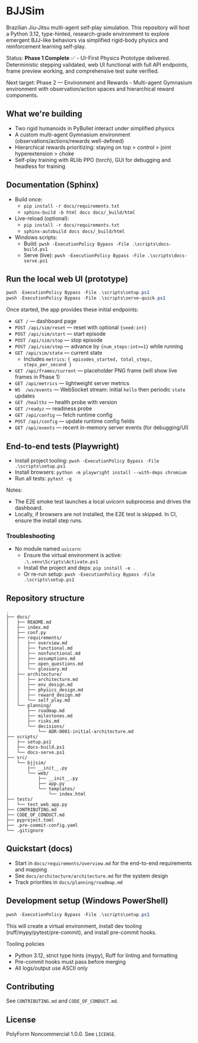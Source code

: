 # BJJSim

Brazilian Jiu-Jitsu multi-agent self-play simulation. This repository will host a Python 3.12, type-hinted, research-grade environment to explore emergent BJJ-like behaviors via simplified rigid-body physics and reinforcement learning self-play.

Status: **Phase 1 Complete** ✅ - UI-First Physics Prototype delivered. Deterministic stepping validated, web UI functional with full API endpoints, frame preview working, and comprehensive test suite verified.

Next target: Phase 2 — Environment and Rewards - Multi-agent Gymnasium environment with observation/action spaces and hierarchical reward components.

## What we're building

- Two rigid humanoids in PyBullet interact under simplified physics
- A custom multi-agent Gymnasium environment (observations/actions/rewards well-defined)
- Hierarchical rewards prioritizing: staying on top > control > joint hyperextension > choke
- Self-play training with RLlib PPO (torch), GUI for debugging and headless for training

## Documentation (Sphinx)

- Build once:
  - `pip install -r docs/requirements.txt`
  - `sphinx-build -b html docs docs/_build/html`
- Live-reload (optional):
  - `pip install -r docs/requirements.txt`
  - `sphinx-autobuild docs docs/_build/html`
- Windows scripts:
  - Build: `pwsh -ExecutionPolicy Bypass -File .\scripts\docs-build.ps1`
  - Serve (live): `pwsh -ExecutionPolicy Bypass -File .\scripts\docs-serve.ps1`

## Run the local web UI (prototype)

```powershell
pwsh -ExecutionPolicy Bypass -File .\scripts\setup.ps1
pwsh -ExecutionPolicy Bypass -File .\scripts\serve-quick.ps1
```

Once started, the app provides these initial endpoints:

- `GET /` — dashboard page
- `POST /api/sim/reset` — reset with optional `{seed:int}`
- `POST /api/sim/start` — start episode
- `POST /api/sim/stop` — stop episode
- `POST /api/sim/step` — advance by `{num_steps:int>=1}` while running
- `GET /api/sim/state` — current state
  - Includes `metrics`: `{ episodes_started, total_steps, steps_per_second }`
- `GET /api/frames/current` — placeholder PNG frame (will show live frames in Phase 1)
- `GET /api/metrics` — lightweight server metrics
- `WS  /ws/events` — WebSocket stream: initial `hello` then periodic `state` updates
- `GET /healthz` — health probe with version
- `GET /readyz` — readiness probe
- `GET /api/config` — fetch runtime config
- `POST /api/config` — update runtime config fields
- `GET /api/events` — recent in-memory server events (for debugging/UI)

## End-to-end tests (Playwright)

- Install project tooling: `pwsh -ExecutionPolicy Bypass -File .\scripts\setup.ps1`
- Install browsers: `python -m playwright install --with-deps chromium`
- Run all tests: `pytest -q`

Notes:

- The E2E smoke test launches a local uvicorn subprocess and drives the dashboard.
- Locally, if browsers are not installed, the E2E test is skipped. In CI, ensure the install step runs.

### Troubleshooting

- No module named `uvicorn`:
  - Ensure the virtual environment is active: `.\.venv\Scripts\Activate.ps1`
  - Install the project and deps: `pip install -e .`
  - Or re-run setup: `pwsh -ExecutionPolicy Bypass -File .\scripts\setup.ps1`

## Repository structure

```text
.
├── docs/
│   ├── README.md
│   ├── index.md
│   ├── conf.py
│   ├── requirements/
│   │   ├── overview.md
│   │   ├── functional.md
│   │   ├── nonfunctional.md
│   │   ├── assumptions.md
│   │   ├── open_questions.md
│   │   └── glossary.md
│   ├── architecture/
│   │   ├── architecture.md
│   │   ├── env_design.md
│   │   ├── physics_design.md
│   │   ├── reward_design.md
│   │   └── self_play.md
│   └── planning/
│       ├── roadmap.md
│       ├── milestones.md
│       ├── risks.md
│       └── decisions/
│           └── ADR-0001-initial-architecture.md
├── scripts/
│   ├── setup.ps1
│   ├── docs-build.ps1
│   └── docs-serve.ps1
├── src/
│   └── bjjsim/
│       ├── __init__.py
│       └── web/
│           ├── __init__.py
│           ├── app.py
│           └── templates/
│               └── index.html
├── tests/
│   └── test_web_app.py
├── CONTRIBUTING.md
├── CODE_OF_CONDUCT.md
├── pyproject.toml
├── .pre-commit-config.yaml
└── .gitignore
```

## Quickstart (docs)

- Start in `docs/requirements/overview.md` for the end-to-end requirements and mapping
- See `docs/architecture/architecture.md` for the system design
- Track priorities in `docs/planning/roadmap.md`

## Development setup (Windows PowerShell)

```powershell
pwsh -ExecutionPolicy Bypass -File .\scripts\setup.ps1
```

This will create a virtual environment, install dev tooling (ruff/mypy/pytest/pre-commit), and install pre-commit hooks.

Tooling policies

- Python 3.12, strict type hints (mypy), Ruff for linting and formatting
- Pre-commit hooks must pass before merging
- All logs/output use ASCII only

## Contributing

See `CONTRIBUTING.md` and `CODE_OF_CONDUCT.md`.

## License

PolyForm Noncommercial 1.0.0. See `LICENSE`.
